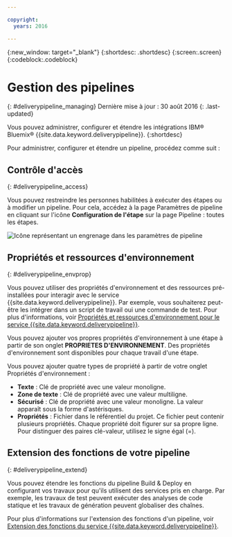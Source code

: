 ```yaml
---

copyright:
  years: 2016

---
```

<!-- Copyright info at top of file: REQUIRED
    The copyright info is YAML content that must occur at the top of the MD file, before attributes are listed.
    It must be --- surrounded by 3 dashes ---
    The value "years" can contain just one year or a two years separated by a comma. (years: 2014, 2016)
    Indentation as per the previous template must be preserved.
-->

{:new_window: target="_blank"}
{:shortdesc: .shortdesc}
{:screen:.screen}
{:codeblock:.codeblock}

# Gestion des pipelines
{: #deliverypipeline_managing}
Dernière mise à jour : 30 août 2016
{: .last-updated}

Vous pouvez administrer, configurer et étendre les intégrations IBM&reg; Bluemix&reg; {{site.data.keyword.deliverypipeline}}.
{:shortdesc}

Pour administrer, configurer et étendre un pipeline, procédez comme suit :

## Contrôle d'accès
{: #deliverypipeline_access}

Vous pouvez restreindre les personnes habilitées à exécuter des étapes ou à modifier un pipeline. Pour cela, accédez à la page Paramètres de pipeline en cliquant sur l'icône **Configuration de l'étape** sur la page Pipeline : toutes les étapes.


![Icône représentant un engrenage dans les paramètres de pipeline](./images/pipeline_settings.png)

## Propriétés et ressources d'environnement
{: #deliverypipeline_envprop}

Vous pouvez utiliser des propriétés d'environnement et des ressources pré-installées pour interagir avec le service {{site.data.keyword.deliverypipeline}}. Par exemple, vous souhaiterez peut-être les intégrer dans un script de travail oui une commande de test. Pour plus d'informations, voir [Propriétés et ressources d'environnement pour le service {{site.data.keyword.deliverypipeline}}](./deploy_var.html).

Vous pouvez ajouter vos propres propriétés d'environnement à une étape à partir de son onglet **PROPRIETES D'ENVIRONNEMENT**. Des propriétés d'environnement sont disponibles pour chaque travail d'une étape. 

Vous pouvez ajouter quatre types de propriété à partir de votre onglet Propriétés d'environnement :
* **Texte** : Clé de propriété avec une valeur monoligne. 
* **Zone de texte** : Clé de propriété avec une valeur multiligne. 
* **Sécurisé** : Clé de propriété avec une valeur monoligne. La valeur apparaît sous la forme d'astérisques. 
* **Propriétés** : Fichier dans le référentiel du projet. Ce fichier peut contenir plusieurs propriétés. Chaque propriété doit figurer sur sa propre ligne. Pour distinguer des paires clé-valeur, utilisez le signe égal (=).

## Extension des fonctions de votre pipeline
{: #deliverypipeline_extend}

Vous pouvez étendre les fonctions du pipeline Build & Deploy en configurant vos travaux pour qu'ils utilisent des services pris en charge. Par exemple, les travaux de test peuvent exécuter des analyses de code statique et les travaux de génération peuvent globaliser des chaînes. 

Pour plus d'informations sur l'extension des fonctions d'un pipeline, voir [Extension des fonctions du service {{site.data.keyword.deliverypipeline}}](./deliverypipeline_extension.html).

<!-- [1]: https://www.ng.bluemix.net/docs/manageapps/deployingapps.html#appmanifest
[2]: https://www.ng.bluemix.net/docs/#services/DeliveryPipeline/index.html#getstartwithCD
[3]: http://docs.cloudfoundry.org/devguide/installcf/whats-new-v6.html#push
[4]: https://console.ng.bluemix.net/?ace_base=true/#/pricing/cloudOEPaneId=pricing
[5]: ./images/open_logs.png
[6]: #manifests
[7]: ./images/runbar-annotated-dark.png
[8]: ./images/input_tab_only_execute.png
[9]: ./images/deploy_to.png
[10]: ./images/view_logs_and_history.png
[11]: ./images/play_button.png
[12]: ./images/basicAnimate.gif
[13]: ./images/AddStage.png
[14]: ./images/AddJob.png
[15]: ./images/jobs.png
[16]: ./images/RunStage.png
[17]: https://www.ng.bluemix.net/docs/starters/container_pipeline.html#container_pipeline
[18]: ../../../tutorials/basicbuild
[19]: #add_stage
[20]: #add_job
[21]: ../deploy_ext
[22]: ./images/pipeline_settings_icon.png
[23]: ./images/pipeline_settings.png
[24]: https://www.ng.bluemix.net/docs/services/reqnsi.html#add_service
[25]: ../deploy_var
[26]: ./images/click_stage_run_number.png
[27]: ./images/diagram.jpg -->
